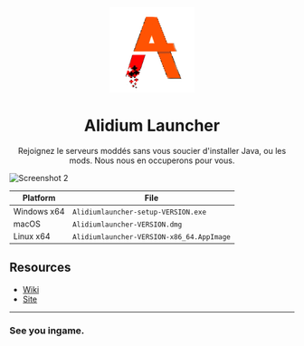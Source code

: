 <p align="center"><img src="./app/assets/images/SealCircle.png" width="150px" height="150px" alt="aventium softworks"></p>

<h1 align="center">Alidium Launcher</h1>

<p align="center">Rejoignez le serveurs moddés sans vous soucier d'installer Java, ou les mods. Nous nous en occuperons pour vous.</p>

![Screenshot 2](https://i.imgur.com/pJXgpOO.jpeg)


| Platform | File |
| -------- | ---- |
| Windows x64 | `Alidiumlauncher-setup-VERSION.exe` |
| macOS | `Alidiumlauncher-VERSION.dmg` |
| Linux x64 | `Alidiumlauncher-VERSION-x86_64.AppImage` |


## Resources

* [Wiki][wiki]
* [Site][nebula]

---

### See you ingame.


[wiki]: https://alidium.yj.fr/wiki 'wiki'
[nebula]: https://alidium.yj.fr/ 'dscalzi/Nebula'
